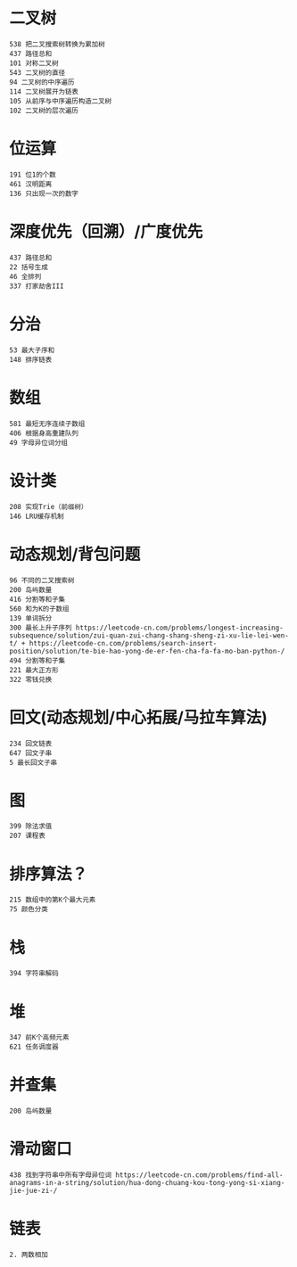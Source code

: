 # 二叉树
    538 把二叉搜索树转换为累加树
    437 路径总和
    101 对称二叉树
    543 二叉树的直径
    94 二叉树的中序遍历
    114 二叉树展开为链表
    105 从前序与中序遍历构造二叉树
    102 二叉树的层次遍历

# 位运算
    191 位1的个数
    461 汉明距离
    136 只出现一次的数字

# 深度优先（回溯）/广度优先
    437 路径总和
    22 括号生成
    46 全排列
    337 打家劫舍III

# 分治
    53 最大子序和
    148 排序链表

# 数组
    581 最短无序连续子数组
    406 根据身高重建队列
    49 字母异位词分组

# 设计类
    208 实现Trie（前缀树）
    146 LRU缓存机制

# 动态规划/背包问题
    96 不同的二叉搜索树
    200 岛屿数量
    416 分割等和子集
    560 和为K的子数组
    139 单词拆分
    300 最长上升子序列 https://leetcode-cn.com/problems/longest-increasing-subsequence/solution/zui-quan-zui-chang-shang-sheng-zi-xu-lie-lei-wen-t/ + https://leetcode-cn.com/problems/search-insert-position/solution/te-bie-hao-yong-de-er-fen-cha-fa-fa-mo-ban-python-/
    494 分割等和子集
    221 最大正方形
    322 零钱兑换

# 回文(动态规划/中心拓展/马拉车算法)
    234 回文链表
    647 回文子串
    5 最长回文子串

# 图
    399 除法求值
    207 课程表

# 排序算法？
    215 数组中的第K个最大元素
    75 颜色分类

# 栈
    394 字符串解码

# 堆
    347 前K个高频元素
    621 任务调度器

# 并查集
    200 岛屿数量

# 滑动窗口
    438 找到字符串中所有字母异位词 https://leetcode-cn.com/problems/find-all-anagrams-in-a-string/solution/hua-dong-chuang-kou-tong-yong-si-xiang-jie-jue-zi-/

# 链表
    2. 两数相加